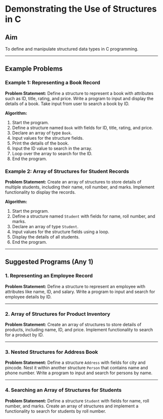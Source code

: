 # Demonstrating the Use of Structures in C

## Aim

To define and manipulate structured data types in C programming.

----------

## Example Problems

### Example 1: Representing a Book Record

**Problem Statement:** Define a structure to represent a book with attributes such as ID, title, rating, and price. Write a program to input and display the details of a book. Take input from user to search a book by ID.

**Algorithm:**

1.  Start the program.
2.  Define a structure named `Book` with fields for ID, title, rating, and price.
3.  Declare an array of type `Book`.
4.  Input values for the structure fields.
5.  Print the details of the book.
6. Input the ID value to search in the array.
7. Loop over the array to search for the ID.
8.  End the program.


### Example 2: Array of Structures for Student Records

**Problem Statement:** Create an array of structures to store details of multiple students, including their name, roll number, and marks. Implement functionality to display the records.

**Algorithm:**

1.  Start the program.
2.  Define a structure named `Student` with fields for name, roll number, and marks.
3.  Declare an array of type `Student`.
4.  Input values for the structure fields using a loop.
5.  Display the details of all students.
6.  End the program.

----------

## Suggested Programs (Any 1)

### 1. Representing an Employee Record

**Problem Statement:** Define a structure to represent an employee with attributes like name, ID, and salary. Write a program to input and search for employee details by ID.

----------

### 2. Array of Structures for Product Inventory

**Problem Statement:** Create an array of structures to store details of products, including name, ID, and price. Implement functionality to search for a product by ID.

----------

### 3. Nested Structures for Address Book

**Problem Statement:** Define a structure `Address` with fields for city and pincode. Nest it within another structure `Person` that contains name and phone number. Write a program to input and search for persons by name.

----------

### 4. Searching an Array of Structures for Students

**Problem Statement:** Define a structure `Student` with fields for name, roll number, and marks. Create an array of structures and implement a functionality to search for students by roll number.


<!--stackedit_data:
eyJoaXN0b3J5IjpbNDc0NzY4NDI2XX0=
-->